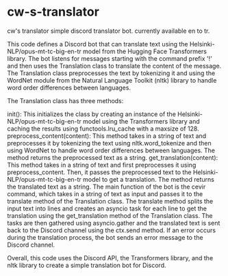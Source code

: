 # cw-s-translator
cw's translator simple discord translator bot. currently available en to tr.

This code defines a Discord bot that can translate text using the Helsinki-NLP/opus-mt-tc-big-en-tr model from the Hugging Face Transformers library. The bot listens for messages starting with the command prefix '!' and then uses the Translation class to translate the content of the message. The Translation class preprocesses the text by tokenizing it and using the WordNet module from the Natural Language Toolkit (nltk) library to handle word order differences between languages.

The Translation class has three methods:

init(): This initializes the class by creating an instance of the Helsinki-NLP/opus-mt-tc-big-en-tr model using the Transformers library and caching the results using functools.lru_cache with a maxsize of 128.
preprocess_content(content): This method takes in a string of text and preprocesses it by tokenizing the text using nltk.word_tokenize and then using WordNet to handle word order differences between languages. The method returns the preprocessed text as a string.
get_translation(content): This method takes in a string of text and first preprocesses it using preprocess_content. Then, it passes the preprocessed text to the Helsinki-NLP/opus-mt-tc-big-en-tr model to get a translation. The method returns the translated text as a string.
The main function of the bot is the cevir command, which takes in a string of text as input and passes it to the translate method of the Translation class. The translate method splits the input text into lines and creates an asyncio task for each line to get the translation using the get_translation method of the Translation class. The tasks are then gathered using asyncio.gather and the translated text is sent back to the Discord channel using the ctx.send method. If an error occurs during the translation process, the bot sends an error message to the Discord channel.

Overall, this code uses the Discord API, the Transformers library, and the nltk library to create a simple translation bot for Discord.
